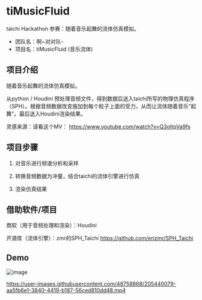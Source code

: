 # tiMusicFluid
taichi Hackathon 参赛：随着音乐起舞的流体仿真模拟。

- 团队名：啊~对对队-
- 项目名：tiMusicFluid (音乐流体)

## 项目介绍

随着音乐起舞的流体仿真模拟。

从python / Houdini 预处理音频文件，得到数据后送入taichi所写的物理仿真程序（SPH）。根据音频数据改变施加到每个粒子上面的受力，从而让流体随着音乐“起舞”。最后送入Houdini渲染结果。

灵感来源：请看这个MV： https://www.youtube.com/watch?v=Q3oItpVa9fs


## 项目步骤

1. 对音乐进行频谱分析和采样

2. 转换音频数据为冲量，结合taichi的流体引擎进行仿真

3. 渲染仿真结果


## 借助软件/项目
商软（用于音频处理和渲染）：Houdini

开源库（流体引擎）：zmr的SPH_Taichi https://github.com/erizmr/SPH_Taichi

## Demo
![image](https://user-images.githubusercontent.com/48758868/205471699-818f3244-9982-48e9-8c42-5b0934e6f815.png)

https://user-images.githubusercontent.com/48758868/205440079-aa5fb6e1-3840-4419-b187-56ced810dd48.mp4

